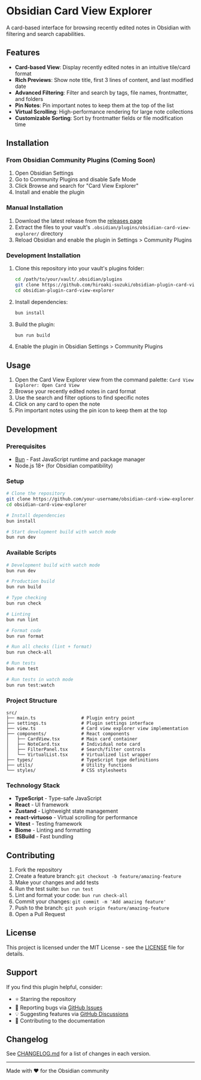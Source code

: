 # Obsidian Card View Explorer

A card-based interface for browsing recently edited notes in Obsidian with filtering and search capabilities.

## Features

- **Card-based View**: Display recently edited notes in an intuitive tile/card format
- **Rich Previews**: Show note title, first 3 lines of content, and last modified date
- **Advanced Filtering**: Filter and search by tags, file names, frontmatter, and folders
- **Pin Notes**: Pin important notes to keep them at the top of the list
- **Virtual Scrolling**: High-performance rendering for large note collections
- **Customizable Sorting**: Sort by frontmatter fields or file modification time

## Installation

### From Obsidian Community Plugins (Coming Soon)

1. Open Obsidian Settings
2. Go to Community Plugins and disable Safe Mode
3. Click Browse and search for "Card View Explorer"
4. Install and enable the plugin

### Manual Installation

1. Download the latest release from the [releases page](../../releases)
2. Extract the files to your vault's `.obsidian/plugins/obsidian-card-view-explorer/` directory
3. Reload Obsidian and enable the plugin in Settings > Community Plugins

### Development Installation

1. Clone this repository into your vault's plugins folder:
   ```bash
   cd /path/to/your/vault/.obsidian/plugins
   git clone https://github.com/hiroaki-suzuki/obsidian-plugin-card-view-explorer.git
   cd obsidian-plugin-card-view-explorer
   ```

2. Install dependencies:
   ```bash
   bun install
   ```

3. Build the plugin:
   ```bash
   bun run build
   ```

4. Enable the plugin in Obsidian Settings > Community Plugins

## Usage

1. Open the Card View Explorer view from the command palette: `Card View Explorer: Open Card View`
2. Browse your recently edited notes in card format
3. Use the search and filter options to find specific notes
4. Click on any card to open the note
5. Pin important notes using the pin icon to keep them at the top

## Development

### Prerequisites

- [Bun](https://bun.sh/) - Fast JavaScript runtime and package manager
- Node.js 18+ (for Obsidian compatibility)

### Setup

```bash
# Clone the repository
git clone https://github.com/your-username/obsidian-card-view-explorer.git
cd obsidian-card-view-explorer

# Install dependencies
bun install

# Start development build with watch mode
bun run dev
```

### Available Scripts

```bash
# Development build with watch mode
bun run dev

# Production build
bun run build

# Type checking
bun run check

# Linting
bun run lint

# Format code
bun run format

# Run all checks (lint + format)
bun run check-all

# Run tests
bun run test

# Run tests in watch mode
bun run test:watch
```

### Project Structure

```
src/
├── main.ts                 # Plugin entry point
├── settings.ts             # Plugin settings interface
├── view.ts                 # Card view explorer view implementation
├── components/             # React components
│   ├── CardView.tsx        # Main card container
│   ├── NoteCard.tsx        # Individual note card
│   ├── FilterPanel.tsx     # Search/filter controls
│   └── VirtualList.tsx     # Virtualized list wrapper
├── types/                  # TypeScript type definitions
├── utils/                  # Utility functions
└── styles/                 # CSS stylesheets
```

### Technology Stack

- **TypeScript** - Type-safe JavaScript
- **React** - UI framework
- **Zustand** - Lightweight state management
- **react-virtuoso** - Virtual scrolling for performance
- **Vitest** - Testing framework
- **Biome** - Linting and formatting
- **ESBuild** - Fast bundling

## Contributing

1. Fork the repository
2. Create a feature branch: `git checkout -b feature/amazing-feature`
3. Make your changes and add tests
4. Run the test suite: `bun run test`
5. Lint and format your code: `bun run check-all`
6. Commit your changes: `git commit -m 'Add amazing feature'`
7. Push to the branch: `git push origin feature/amazing-feature`
8. Open a Pull Request

## License

This project is licensed under the MIT License - see the [LICENSE](LICENSE) file for details.

## Support

If you find this plugin helpful, consider:

- ⭐ Starring the repository
- 🐛 Reporting bugs via [GitHub Issues](../../issues)
- 💡 Suggesting features via [GitHub Discussions](../../discussions)
- 📖 Contributing to the documentation

## Changelog

See [CHANGELOG.md](CHANGELOG.md) for a list of changes in each version.

---

Made with ❤️ for the Obsidian community
